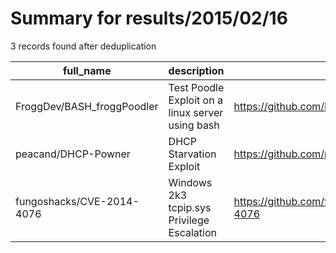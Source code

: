 
# Summary for results/2015/02/16
    
3 records found after deduplication

| full_name | description | html_url | matched_list | matched_count | pushed_at | size | stargazers_count | language | forks_count |
|----------------------------|--------------------------------------------------|-----------------------------------------------|----------------|-----------------|---------------------------|--------|--------------------|------------|---------------|
| FroggDev/BASH_froggPoodler | Test Poodle Exploit on a linux server using bash | https://github.com/FroggDev/BASH_froggPoodler | ['exploit'] | 1 | 2015-02-16 11:19:57+00:00 | 152 | 0 | Shell | 2 |
| peacand/DHCP-Powner | DHCP Starvation Exploit | https://github.com/peacand/DHCP-Powner | ['exploit'] | 1 | 2015-02-16 21:43:11+00:00 | 136 | 8 | Python | 6 |
| fungoshacks/CVE-2014-4076 | Windows 2k3 tcpip.sys Privilege Escalation | https://github.com/fungoshacks/CVE-2014-4076 | ['cve-2'] | 1 | 2015-02-16 12:49:55+00:00 | 140 | 0 | C++ | 2 |
